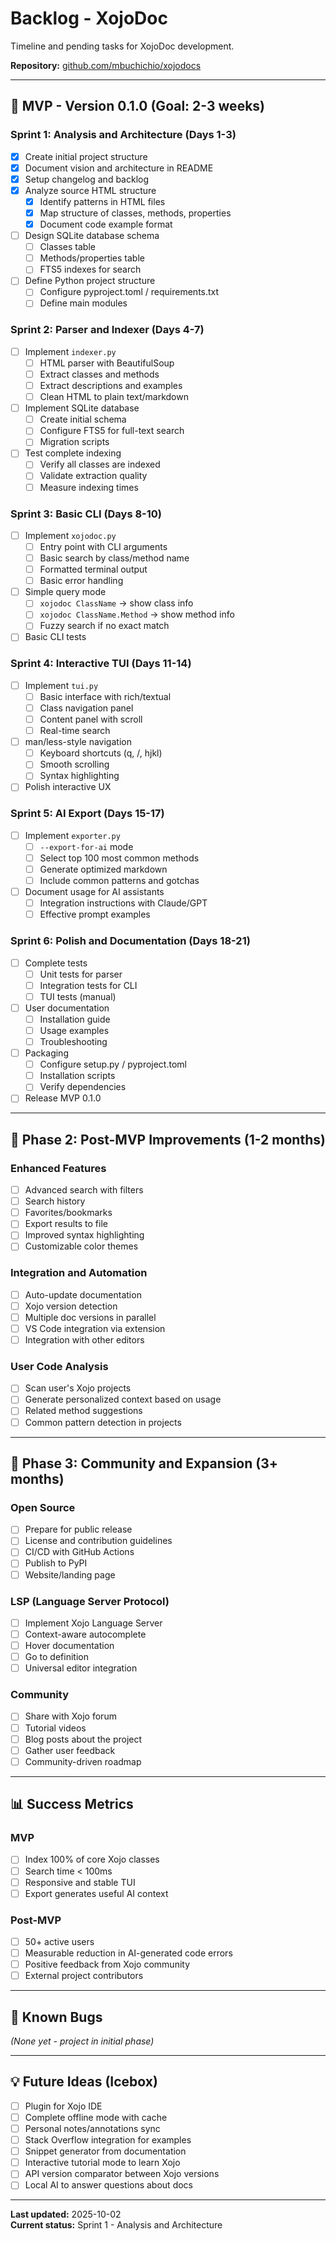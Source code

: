 # Backlog - XojoDoc

Timeline and pending tasks for XojoDoc development.

**Repository:** [github.com/mbuchichio/xojodocs](https://github.com/mbuchichio/xojodocs)

---

## 🎯 MVP - Version 0.1.0 (Goal: 2-3 weeks)

### Sprint 1: Analysis and Architecture (Days 1-3)
- [x] Create initial project structure
- [x] Document vision and architecture in README
- [x] Setup changelog and backlog
- [x] Analyze source HTML structure
  - [x] Identify patterns in HTML files
  - [x] Map structure of classes, methods, properties
  - [x] Document code example format
- [ ] Design SQLite database schema
  - [ ] Classes table
  - [ ] Methods/properties table
  - [ ] FTS5 indexes for search
- [ ] Define Python project structure
  - [ ] Configure pyproject.toml / requirements.txt
  - [ ] Define main modules

### Sprint 2: Parser and Indexer (Days 4-7)
- [ ] Implement `indexer.py`
  - [ ] HTML parser with BeautifulSoup
  - [ ] Extract classes and methods
  - [ ] Extract descriptions and examples
  - [ ] Clean HTML to plain text/markdown
- [ ] Implement SQLite database
  - [ ] Create initial schema
  - [ ] Configure FTS5 for full-text search
  - [ ] Migration scripts
- [ ] Test complete indexing
  - [ ] Verify all classes are indexed
  - [ ] Validate extraction quality
  - [ ] Measure indexing times

### Sprint 3: Basic CLI (Days 8-10)
- [ ] Implement `xojodoc.py`
  - [ ] Entry point with CLI arguments
  - [ ] Basic search by class/method name
  - [ ] Formatted terminal output
  - [ ] Basic error handling
- [ ] Simple query mode
  - [ ] `xojodoc ClassName` → show class info
  - [ ] `xojodoc ClassName.Method` → show method info
  - [ ] Fuzzy search if no exact match
- [ ] Basic CLI tests

### Sprint 4: Interactive TUI (Days 11-14)
- [ ] Implement `tui.py`
  - [ ] Basic interface with rich/textual
  - [ ] Class navigation panel
  - [ ] Content panel with scroll
  - [ ] Real-time search
- [ ] man/less-style navigation
  - [ ] Keyboard shortcuts (q, /, hjkl)
  - [ ] Smooth scrolling
  - [ ] Syntax highlighting
- [ ] Polish interactive UX

### Sprint 5: AI Export (Days 15-17)
- [ ] Implement `exporter.py`
  - [ ] `--export-for-ai` mode
  - [ ] Select top 100 most common methods
  - [ ] Generate optimized markdown
  - [ ] Include common patterns and gotchas
- [ ] Document usage for AI assistants
  - [ ] Integration instructions with Claude/GPT
  - [ ] Effective prompt examples

### Sprint 6: Polish and Documentation (Days 18-21)
- [ ] Complete tests
  - [ ] Unit tests for parser
  - [ ] Integration tests for CLI
  - [ ] TUI tests (manual)
- [ ] User documentation
  - [ ] Installation guide
  - [ ] Usage examples
  - [ ] Troubleshooting
- [ ] Packaging
  - [ ] Configure setup.py / pyproject.toml
  - [ ] Installation scripts
  - [ ] Verify dependencies
- [ ] Release MVP 0.1.0

---

## 🚀 Phase 2: Post-MVP Improvements (1-2 months)

### Enhanced Features
- [ ] Advanced search with filters
- [ ] Search history
- [ ] Favorites/bookmarks
- [ ] Export results to file
- [ ] Improved syntax highlighting
- [ ] Customizable color themes

### Integration and Automation
- [ ] Auto-update documentation
- [ ] Xojo version detection
- [ ] Multiple doc versions in parallel
- [ ] VS Code integration via extension
- [ ] Integration with other editors

### User Code Analysis
- [ ] Scan user's Xojo projects
- [ ] Generate personalized context based on usage
- [ ] Related method suggestions
- [ ] Common pattern detection in projects

---

## 🌟 Phase 3: Community and Expansion (3+ months)

### Open Source
- [ ] Prepare for public release
- [ ] License and contribution guidelines
- [ ] CI/CD with GitHub Actions
- [ ] Publish to PyPI
- [ ] Website/landing page

### LSP (Language Server Protocol)
- [ ] Implement Xojo Language Server
- [ ] Context-aware autocomplete
- [ ] Hover documentation
- [ ] Go to definition
- [ ] Universal editor integration

### Community
- [ ] Share with Xojo forum
- [ ] Tutorial videos
- [ ] Blog posts about the project
- [ ] Gather user feedback
- [ ] Community-driven roadmap

---

## 📊 Success Metrics

### MVP
- [ ] Index 100% of core Xojo classes
- [ ] Search time < 100ms
- [ ] Responsive and stable TUI
- [ ] Export generates useful AI context

### Post-MVP
- [ ] 50+ active users
- [ ] Measurable reduction in AI-generated code errors
- [ ] Positive feedback from Xojo community
- [ ] External project contributors

---

## 🐛 Known Bugs

_(None yet - project in initial phase)_

---

## 💡 Future Ideas (Icebox)

- [ ] Plugin for Xojo IDE
- [ ] Complete offline mode with cache
- [ ] Personal notes/annotations sync
- [ ] Stack Overflow integration for examples
- [ ] Snippet generator from documentation
- [ ] Interactive tutorial mode to learn Xojo
- [ ] API version comparator between Xojo versions
- [ ] Local AI to answer questions about docs

---

**Last updated:** 2025-10-02  
**Current status:** Sprint 1 - Analysis and Architecture
